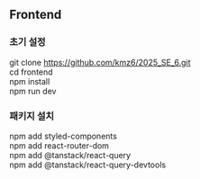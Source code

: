 ## Frontend 

### 초기 설정

git clone https://github.com/kmz6/2025_SE_6.git
<br>
cd frontend
<br>
npm install
<br>
npm run dev

### 패키지 설치
npm add styled-components
<br>
npm add react-router-dom
<br>
npm add @tanstack/react-query
<br>
npm add @tanstack/react-query-devtools
